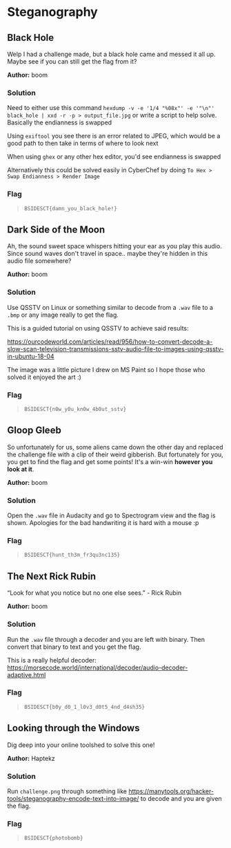 # Steganography

## Black Hole
Welp I had a challenge made, but a black hole came and messed it all up. Maybe see if you can still get the flag from it?

**Author:** boom

### Solution

Need to either use this command `hexdump -v -e '1/4 "%08x"' -e '"\n"' black_hole | xxd -r -p > output_file.jpg` or write a script to help solve. Basically the endianness is swapped

Using `exiftool` you see there is an error related to JPEG, which would be a good path to then take in terms of where to look next

When using `ghex` or any other hex editor, you'd see endianness is swapped

Alternatively this could be solved easily in CyberChef by doing `To Hex > Swap Endianness > Render Image`

### Flag
> `BSIDESCT{damn_you_black_hole!}`


## Dark Side of the Moon
Ah, the sound sweet space whispers hitting your ear as you play this audio. Since sound waves don't travel in space.. maybe they're hidden in this audio file somewhere? 

**Author:** boom

### Solution

Use QSSTV on Linux or something similar to decode from a `.wav` file to a `.bmp` or any image really to get the flag.

This is a guided tutorial on using QSSTV to achieve said results:

 https://ourcodeworld.com/articles/read/956/how-to-convert-decode-a-slow-scan-television-transmissions-sstv-audio-file-to-images-using-qsstv-in-ubuntu-18-04

The image was a little picture I drew on MS Paint so I hope those who solved it enjoyed the art :)

### Flag
> `BSIDESCT{n0w_y0u_kn0w_4b0ut_sstv}`


## Gloop Gleeb
So unfortunately for us, some aliens came down the other day and replaced the challenge file with a clip of their weird gibberish. But fortunately for you, you get to find the flag and get some points! It's a win-win **however you look at it**.

**Author:** boom

### Solution

Open the `.wav` file in Audacity and go to Spectrogram view and the flag is shown. Apologies for the bad handwriting it is hard with a mouse :p

### Flag
> `BSIDESCT{hunt_th3m_fr3qu3nc135}`

## The Next Rick Rubin
“Look for what you notice but no one else sees.” - Rick Rubin

**Author:** boom

### Solution
Run the `.wav` file through a decoder and you are left with binary. Then convert that binary to text and you get the flag.

This is a really helpful decoder: https://morsecode.world/international/decoder/audio-decoder-adaptive.html

### Flag
> `BSIDESCT{b0y_d0_1_l0v3_d0t5_4nd_d4sh35}`


## Looking through the Windows
Dig deep into your online toolshed to solve this one!

**Author:** Haptekz

### Solution
Run `challenge.png` through something like https://manytools.org/hacker-tools/steganography-encode-text-into-image/ to decode and you are given the flag.

### Flag
> `BSIDESCT{photobomb}`
